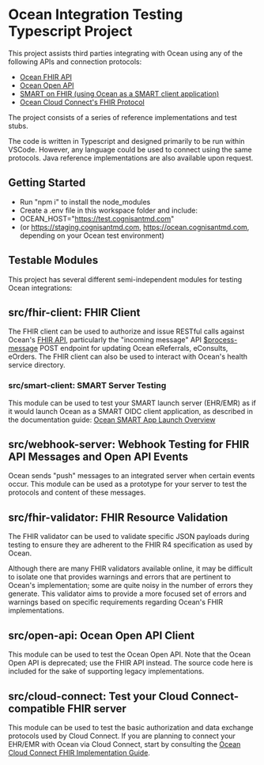 # Ocean Integration Testing Typescript Project

This project assists third parties integrating with Ocean using any of the following APIs and connection protocols:

- [Ocean FHIR API](https://ocean.cognisantmd.com/public/fhirApiDocs.html)
- [Ocean Open API](https://ocean.cognisantmd.com/public/apiDocs.html)
- [SMART on FHIR (using Ocean as a SMART client application)](https://support.cognisantmd.com/hc/en-us/articles/360057458272-Ocean-SMART-App-Launch-Overview-SMART-on-FHIR-EHR-Contextual-Launch-)
- [Ocean Cloud Connect's FHIR Protocol](<(https://simplifier.net/ocean-cloud-connect-fhir-implementation-guide)>)

The project consists of a series of reference implementations and test stubs.

The code is written in Typescript and designed primarily to be run within VSCode. However, any language could be used to connect using the same protocols. Java reference implementations are also available upon request.

## Getting Started

- Run "npm i" to install the node_modules
- Create a .env file in this workspace folder and include:
- OCEAN_HOST="https://test.cognisantmd.com"
- (or https://staging.cognisantmd.com, https://ocean.cognisantmd.com, depending on your Ocean test environment)

## Testable Modules

This project has several different semi-independent modules for testing Ocean integrations:

## src/fhir-client: FHIR Client

The FHIR client can be used to authorize and issue RESTful calls against Ocean's [FHIR API](<[https://](https://ocean.cognisantmd.com/public/fhirApiDocs.html)>), particularly the "incoming message" API [$process-message](https://ocean.cognisantmd.com/public/fhirApiDocs.html#operation/process-messages_1) POST endpoint for updating Ocean eReferrals, eConsults, eOrders. The FHIR client can also be used to interact with Ocean's health service directory.

### src/smart-client: SMART Server Testing

This module can be used to test your SMART launch server (EHR/EMR) as if it would launch Ocean as a SMART OIDC client application, as described in the documentation guide:
[Ocean SMART App Launch Overview](<[https://](https://support.cognisantmd.com/hc/en-us/articles/360057458272-Ocean-SMART-App-Launch-SMART-on-FHIR-EHR-Contextual-Launch-)>)

## src/webhook-server: Webhook Testing for FHIR API Messages and Open API Events

Ocean sends "push" messages to an integrated server when certain events occur. This module can be used as a prototype for your server to test the protocols and content of these messages.

## src/fhir-validator: FHIR Resource Validation

The FHIR validator can be used to validate specific JSON payloads during testing to ensure they are adherent to the FHIR R4 specification as used by Ocean.

Although there are many FHIR validators available online, it may be difficult to isolate one that provides warnings and errors that are pertinent to Ocean's implementation; some are quite noisy in the number of errors they generate. This validator aims to provide a more focused set of errors and warnings based on specific requirements regarding Ocean's FHIR implementations.

## src/open-api: Ocean Open API Client

This module can be used to test the Ocean Open API. Note that the Ocean Open API is deprecated; use the FHIR API instead. The source code here is included for the sake of supporting legacy implementations.

## src/cloud-connect: Test your Cloud Connect-compatible FHIR server

This module can be used to test the basic authorization and data exchange protocols used by Cloud Connect. If you are planning to connect your EHR/EMR with Ocean via Cloud Connect, start by consulting the [Ocean Cloud Connect FHIR Implementation Guide](https://simplifier.net/ocean-cloud-connect-fhir-implementation-guide).
